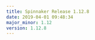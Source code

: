 ```yaml
---
title: Spinnaker Release 1.12.8
date: 2019-04-01 09:48:34
major_minor: 1.12
version: 1.12.8
---
```


<script src="https://gist.github.com/spinnaker-release/73fa0d0112cb49c8e58bf463a6cb5e3a.js"/>
